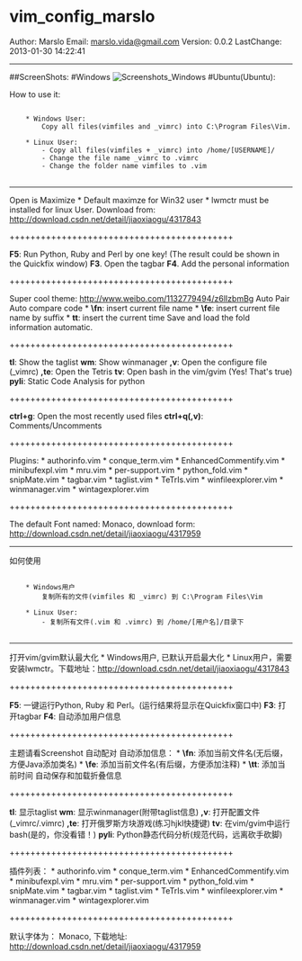 vim_config_marslo
=================

Author: Marslo
Email: marslo.vida@gmail.com
Version: 0.0.2
LastChange: 2013-01-30 14:22:41

-----------------------------
##ScreenShots:
#Windows
![Screenshots_Windows](https://github.com/woainvzu/vim_config_marslo/blob/master/Screenshot.png?raw=true)
#Ubuntu(Ubuntu):


How to use it:
<pre>
<code>
    * Windows User:
        Copy all files(vimfiles and _vimrc) into C:\Program Files\Vim.

    * Linux User:
        - Copy all files(vimfiles + _vimrc) into /home/[USERNAME]/
        - Change the file name _vimrc to .vimrc
        - Change the folder name vimfiles to .vim
</code>
</pre>

-----------------------------

Open is Maximize
    * Default maximze for Win32 user
    * lwmctr must be installed for linux User. Download from: http://download.csdn.net/detail/jiaoxiaogu/4317843

+++++++++++++++++++++++++++++++++++++++++++

**F5**: Run Python, Ruby and Perl by one key! (The result could be shown in the Quickfix window)
**F3**. Open the tagbar
**F4**. Add the personal information

+++++++++++++++++++++++++++++++++++++++++++

Super cool theme: http://www.weibo.com/1132779494/z6lIzbmBg
Auto Pair
Auto compare code
    *  **\fn**: insert current file name
    *  **\fe**: insert current file name by suffix
    *  **tt**:  insert the current time
Save and load the fold information automatic.

+++++++++++++++++++++++++++++++++++++++++++

**tl**:     Show the taglist
**wm**:    Show winmanager
**,v**:    Open the configure file (_vimrc)
**,te**:    Open the Tetris
**tv**:     Open bash in the vim/gvim (Yes! That's true)
**pyli**:   Static Code Analysis for python

+++++++++++++++++++++++++++++++++++++++++++

**ctrl+g**:     Open the most recently used files
**ctrl+q(,v)**: Comments/Uncomments

+++++++++++++++++++++++++++++++++++++++++++

Plugins:
    * authorinfo.vim
    * conque_term.vim
    * EnhancedCommentify.vim
    * minibufexpl.vim
    * mru.vim
    * per-support.vim
    * python_fold.vim
    * snipMate.vim
    * tagbar.vim
    * taglist.vim
    * TeTrIs.vim
    * winfileexplorer.vim
    * winmanager.vim
    * wintagexplorer.vim

+++++++++++++++++++++++++++++++++++++++++++

The default Font named: Monaco, download form: http://download.csdn.net/detail/jiaoxiaogu/4317959

-----------------------------

如何使用
<pre>
<code>
    * Windows用户
        复制所有的文件(vimfiles 和 _vimrc) 到 C:\Program Files\Vim

    * Linux User:
        - 复制所有文件(.vim 和 .vimrc) 到 /home/[用户名]/目录下
</code>
</pre>

-----------------------------

打开vim/gvim默认最大化
    * Windows用户, 已默认开启最大化
    * Linux用户，需要安装lwmctr。下载地址：http://download.csdn.net/detail/jiaoxiaogu/4317843

+++++++++++++++++++++++++++++++++++++++++++

**F5**: 一键运行Python, Ruby 和 Perl。(运行结果将显示在Quickfix窗口中)
**F3**: 打开tagbar
**F4**: 自动添加用户信息

+++++++++++++++++++++++++++++++++++++++++++

主题请看Screenshot
自动配对
自动添加信息：
    * **\fn**: 添加当前文件名(无后缀，方便Java添加类名)
    * **\fe**: 添加当前文件名(有后缀，方便添加注释)
    * **\tt**: 添加当前时间
自动保存和加载折叠信息

+++++++++++++++++++++++++++++++++++++++++++

**tl**: 显示taglist
**wm**: 显示winmanager(附带taglist信息)
**,v**: 打开配置文件(_vimrc/.vimrc)
**,te**: 打开俄罗斯方块游戏(练习hjkl快捷键)
**tv**: 在vim/gvim中运行bash(是的，你没看错！)
**pyli**: Python静态代码分析(规范代码，远离砍手砍脚)

+++++++++++++++++++++++++++++++++++++++++++

插件列表：
    * authorinfo.vim
    * conque_term.vim
    * EnhancedCommentify.vim
    * minibufexpl.vim
    * mru.vim
    * per-support.vim
    * python_fold.vim
    * snipMate.vim
    * tagbar.vim
    * taglist.vim
    * TeTrIs.vim
    * winfileexplorer.vim
    * winmanager.vim
    * wintagexplorer.vim

+++++++++++++++++++++++++++++++++++++++++++

默认字体为： Monaco, 下载地址: http://download.csdn.net/detail/jiaoxiaogu/4317959
